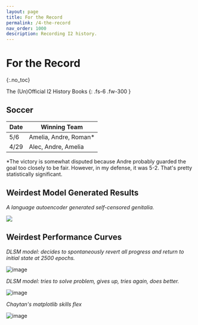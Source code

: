 ```yaml
---
layout: page
title: For the Record
permalink: /4-the-record
nav_order: 1000
description: Recording I2 history.
---
```


# For the Record
{:.no_toc}

The (Un)Official I2 History Books
{: .fs-6 .fw-300 }

## Soccer

| Date | Winning Team |
| --- | --- |
| 5/6 | Amelia, Andre, Roman* |
| 4/29 | Alec, Andre, Amelia |

*The victory is somewhat disputed because Andre probably guarded the goal too closely to be fair. However, in my defense, it was 5-2. That's pretty statistically significant.

## Weirdest Model Generated Results

*A language autoencoder generated self-censored genitalia.*

![](https://user-images.githubusercontent.com/73039742/164372535-b114c99c-f0d3-4d3c-a31b-f731d68600be.png)

## Weirdest Performance Curves

*DLSM model: decides to spontaneously revert all progress and return to initial state at 2500 epochs.*

![image](https://user-images.githubusercontent.com/73039742/166171579-0d0af259-2264-429f-aea1-cb0cd1b08af1.png)

*DLSM model: tries to solve problem, gives up, tries again, does better.*

![image](https://user-images.githubusercontent.com/73039742/166171636-3a4a8efc-3eab-455e-93d8-dd7cb391925e.png)

*Chaytan's matplotlib skills flex*

![image](https://user-images.githubusercontent.com/35582442/166622344-150dd3e8-2db7-4530-9acd-6b7bb2ed70ca.png)

